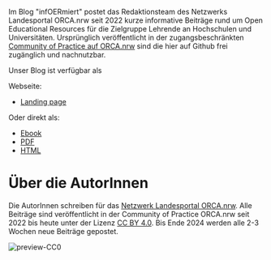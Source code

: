 Im Blog "infOERmiert" postet das Redaktionsteam des Netzwerks Landesportal ORCA.nrw seit 2022 kurze informative Beiträge rund um Open Educational Resources für die Zielgruppe Lehrende an Hochschulen und Universitäten. Ursprünglich veröffentlicht in der zugangsbeschränkten <a href="https://www.orca.nrw/lehrende/hd-dh/community-of-practice" target="_blank">Community of Practice auf ORCA.nrw</a> sind die hier auf Github frei zugänglich und nachnutzbar.


Unser Blog ist verfügbar als

Webseite:
* [Landing page](https://lindahalm-hsbi.github.io/infOERmiert/)

Oder direkt als:
* [Ebook](https://lindahalm-hsbi.github.io/infOERmiert/document.epub)
* [PDF](https://lindahalm-hsbi.github.io/infOERmiert/document.pdf)
* [HTML](https://lindahalm-hsbi.github.io/infOERmiert/document.html)

# Über die AutorInnen
Die AutorInnen schreiben für das <a href="http://www.orca.nrw/ueber-uns/netzwerk" target="_blank">Netzwerk Landesportal ORCA.nrw</a>. Alle Beiträge sind veröffentlicht in der Community of Practice ORCA.nrw seit 2022 bis heute unter der Lizenz <a href="https://creativecommons.org/licenses/by/4.0/" target="_blank">CC BY 4.0</a>. 
Bis Ende 2024 werden alle 2-3 Wochen neue Beiträge gepostet.

![preview-CC0](https://github.com/lindahalm-hsbi/infOERmiert/assets/147709351/122949ff-e733-49c2-b3f0-bf3df2d78212)

